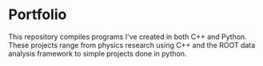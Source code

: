 # Portfolio
This repository compiles programs I've created in both C++ and Python. These projects range from physics research using C++ and the ROOT data analysis framework to simple projects done in python. 
